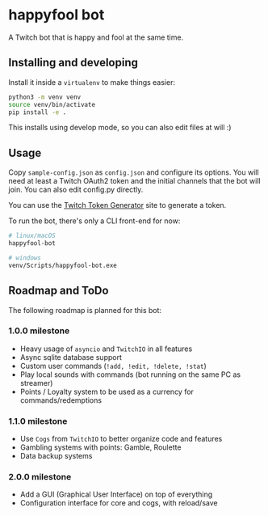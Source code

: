 # happyfool bot

A Twitch bot that is happy and fool at the same time.

## Installing and developing

Install it inside a `virtualenv` to make things easier:

```bash
python3 -m venv venv
source venv/bin/activate
pip install -e .
```

This installs using develop mode, so you can also edit files at will :)

## Usage

Copy `sample-config.json` as `config.json` and configure its options. You will need at least a Twitch OAuth2 token and
the initial channels that the bot will join. You can also edit config.py directly.

You can use the [Twitch Token Generator](https://twitchtokengenerator.com/) site to generate a token.

To run the bot, there's only a CLI front-end for now:

```bash
# linux/macOS
happyfool-bot

# windows
venv/Scripts/happyfool-bot.exe
```

## Roadmap and ToDo

The following roadmap is planned for this bot:

### 1.0.0 milestone

* Heavy usage of `asyncio` and `TwitchIO` in all features
* Async sqlite database support
* Custom user commands (`!add, !edit, !delete, !stat`)
* Play local sounds with commands (bot running on the same PC as streamer)
* Points / Loyalty system to be used as a currency for commands/redemptions

### 1.1.0 milestone

* Use `Cogs` from `TwitchIO` to better organize code and features
* Gambling systems with points: Gamble, Roulette  
* Data backup systems

### 2.0.0 milestone

* Add a GUI (Graphical User Interface) on top of everything
* Configuration interface for core and cogs, with reload/save
